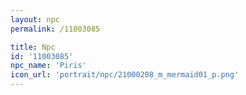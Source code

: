 ```yaml
---
layout: npc
permalink: /11003085

title: Npc
id: '11003085'
npc_name: 'Piris'
icon_url: 'portrait/npc/21000208_m_mermaid01_p.png'
---
```

